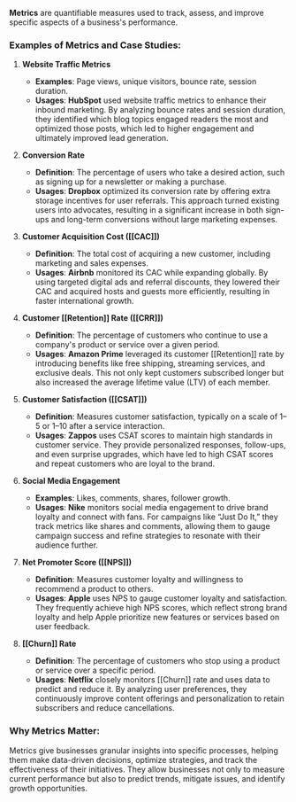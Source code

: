 **Metrics** are quantifiable measures used to track, assess, and improve specific aspects of a business's performance. 
### Examples of Metrics and Case Studies:

1. **Website Traffic Metrics**
   - **Examples**: Page views, unique visitors, bounce rate, session duration.
   - **Usages**: **HubSpot** used website traffic metrics to enhance their inbound marketing. By analyzing bounce rates and session duration, they identified which blog topics engaged readers the most and optimized those posts, which led to higher engagement and ultimately improved lead generation.

2. **Conversion Rate**
   - **Definition**: The percentage of users who take a desired action, such as signing up for a newsletter or making a purchase.
   - **Usages**: **Dropbox** optimized its conversion rate by offering extra storage incentives for user referrals. This approach turned existing users into advocates, resulting in a significant increase in both sign-ups and long-term conversions without large marketing expenses.

3. **Customer Acquisition Cost ([[CAC]])**
   - **Definition**: The total cost of acquiring a new customer, including marketing and sales expenses.
   - **Usages**: **Airbnb** monitored its CAC while expanding globally. By using targeted digital ads and referral discounts, they lowered their CAC and acquired hosts and guests more efficiently, resulting in faster international growth.

4. **Customer [[Retention]] Rate ([[CRR]])**
   - **Definition**: The percentage of customers who continue to use a company's product or service over a given period.
   - **Usages**: **Amazon Prime** leveraged its customer [[Retention]] rate by introducing benefits like free shipping, streaming services, and exclusive deals. This not only kept customers subscribed longer but also increased the average lifetime value (LTV) of each member.

5. **Customer Satisfaction ([[CSAT]])**
   - **Definition**: Measures customer satisfaction, typically on a scale of 1–5 or 1–10 after a service interaction.
   - **Usages**: **Zappos** uses CSAT scores to maintain high standards in customer service. They provide personalized responses, follow-ups, and even surprise upgrades, which have led to high CSAT scores and repeat customers who are loyal to the brand.

6. **Social Media Engagement**
   - **Examples**: Likes, comments, shares, follower growth.
   - **Usages**: **Nike** monitors social media engagement to drive brand loyalty and connect with fans. For campaigns like “Just Do It,” they track metrics like shares and comments, allowing them to gauge campaign success and refine strategies to resonate with their audience further.

7. **Net Promoter Score ([[NPS]])**
   - **Definition**: Measures customer loyalty and willingness to recommend a product to others.
   - **Usages**: **Apple** uses NPS to gauge customer loyalty and satisfaction. They frequently achieve high NPS scores, which reflect strong brand loyalty and help Apple prioritize new features or services based on user feedback.

8. **[[Churn]] Rate**
   - **Definition**: The percentage of customers who stop using a product or service over a specific period.
   - **Usages**: **Netflix** closely monitors [[Churn]] rate and uses data to predict and reduce it. By analyzing user preferences, they continuously improve content offerings and personalization to retain subscribers and reduce cancellations.

### Why Metrics Matter:
Metrics give businesses granular insights into specific processes, helping them make data-driven decisions, optimize strategies, and track the effectiveness of their initiatives. They allow businesses not only to measure current performance but also to predict trends, mitigate issues, and identify growth opportunities.